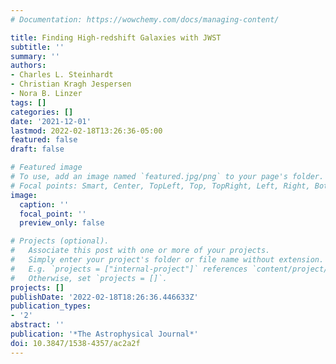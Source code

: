 ```yaml
---
# Documentation: https://wowchemy.com/docs/managing-content/

title: Finding High-redshift Galaxies with JWST
subtitle: ''
summary: ''
authors:
- Charles L. Steinhardt
- Christian Kragh Jespersen
- Nora B. Linzer
tags: []
categories: []
date: '2021-12-01'
lastmod: 2022-02-18T13:26:36-05:00
featured: false
draft: false

# Featured image
# To use, add an image named `featured.jpg/png` to your page's folder.
# Focal points: Smart, Center, TopLeft, Top, TopRight, Left, Right, BottomLeft, Bottom, BottomRight.
image:
  caption: ''
  focal_point: ''
  preview_only: false

# Projects (optional).
#   Associate this post with one or more of your projects.
#   Simply enter your project's folder or file name without extension.
#   E.g. `projects = ["internal-project"]` references `content/project/deep-learning/index.md`.
#   Otherwise, set `projects = []`.
projects: []
publishDate: '2022-02-18T18:26:36.446633Z'
publication_types:
- '2'
abstract: ''
publication: '*The Astrophysical Journal*'
doi: 10.3847/1538-4357/ac2a2f
---
```

